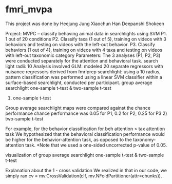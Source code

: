 # fmri_mvpa

This project was done by
Heejung Jung
Xiaochun Han
Deepanshi Shokeen

Project: MVPC – classify behaving animal data in searchlights using SVM
P1. 1 out of 20 conditions
P2. Classify taxa (1 out of 5), training on videos with 3 behaviors and testing on videos with the left-out behavior.
P3. Classify behaviors (1 out of 4), training on videos with 4 taxa and testing on videos with left-out taxonomic category
Parameters:
The 3 analyses (P1, P2, P3) were conducted separately for the attention and behavioral task.
search light radii: 10
Analysis involved
GLM: modeled 20 separate regressors with nuisance regressors derived from fmriprep
searchlight: using a 10 radius, pattern classification was performed
using a linear SVM classifier within a surface-based searchlight, conducted per participant.
group average searchlight one-sample t-test & two-sample t-test

1) one-sample t-test

Group average searchlight maps were compared against the chance performance
chance performance was 0.05 for P1, 0.2 for P2, 0.25 for P3
2) two-sample t-test

For example, for the behavior classification for beh attention > tax attention task
We hypothesized that the behavioral classification performance would be higher for the behavior-attention task, as opposed to the taxonomy-attention task.
*Note that we used a one-sided uncorrected p-value of 0.05.

visualization of group average searchlight one-sample t-test & two-sample t-test

Explanation about the 1 - cross validation
We realized in that in our code, we simply ran cv = mv.CrossValidation(clf, mv.NFoldPartitioner(attr=chunks)).
